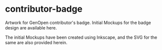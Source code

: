 contributor-badge
=================

Artwork for GenOpen contributor's badge. Initial Mockups for the badge design are available here.

The initial Mockups have been created using Inkscape, and the SVG for the same are also provided herein. 

